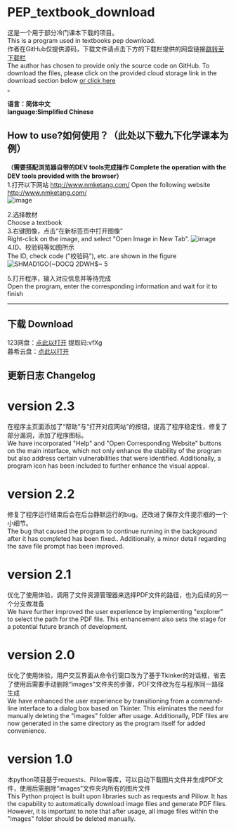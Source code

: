 # PEP_textbook_download
这是一个用于部分冷门课本下载的项目。  
This is a program used in textbooks pep download.  
作者在GitHub仅提供源码，下载文件请点击下方的下载栏提供的网盘链接[跳转至下载栏](https://github.com/lueduodezhe/PEP_textbook_download#%E4%B8%8B%E8%BD%BD-download)  
The author has chosen to provide only the source code on GitHub. To download the files, please click on the provided cloud storage link in the download section below [or click here](https://github.com/lueduodezhe/PEP_textbook_download#%E4%B8%8B%E8%BD%BD-download)  
。  
 
**语言：简体中文   
language:Simplified Chinese**  
## How to use?如何使用？（此处以下载九下化学课本为例）
**（需要搭配浏览器自带的DEV tools完成操作 Complete the operation with the DEV tools provided with the browser）**   
1.打开以下网站 http://www.nmketang.com/
Open the following website http://www.nmketang.com/  
![image](https://github.com/lueduodezhe/PEP_textbook_download/assets/141403762/002568b3-c98c-441f-992b-af4ce90c5aa0)
  
2.选择教材    
Choose a textbook  
3.右键图像，点击“在新标签页中打开图像”  
Right-click on the image, and select "Open Image in New Tab".
![image](https://github.com/lueduodezhe/PEP_textbook_download/assets/141403762/4b9171b0-11da-428f-b18c-12bf0765daaa)  
4.ID、校验码等如图所示  
The ID, check code ("校验码"), etc. are shown in the figure  
![SHMAD1GO{~DOCQ 2DWH$~ 5](https://github.com/lueduodezhe/PEP_textbook_download/assets/141403762/6528c3b5-eff4-4aaf-8cc8-9354939e0d73)

5.打开程序，输入对应信息并等待完成  
Open the program, enter the corresponding information and wait for it to finish  



------
## 下载 Download  
123网盘：[点此以打开](https://www.123pan.com/s/ICnzVv-PYagh.html) 提取码:vfXg  
暮希云盘：[点此以打开](https://pan.xiaomuxi.cn/s/YeWhz)  

## 更新日志 Changelog    
# version 2.3    
在程序主页面添加了“帮助”与“打开对应网站”的按钮，提高了程序稳定性，修复了部分漏洞，添加了程序图标。    
We have incorporated "Help" and "Open Corresponding Website" buttons on the main interface, which not only enhance the stability of the program but also address certain vulnerabilities that were identified. Additionally, a program icon has been included to further enhance the visual appeal.    
# version 2.2
修复了程序运行结束后会在后台静默运行的bug。还改进了保存文件提示框的一个小细节。	   
The bug that caused the program to continue running in the background after it has completed has been fixed.. Additionally, a minor detail regarding the save file prompt has been improved.    
# version 2.1      
优化了使用体验，调用了文件资源管理器来选择PDF文件的路径，也为后续的另一个分支做准备  
We have further improved the user experience by implementing "explorer" to select the path for the PDF file. This enhancement also sets the stage for a potential future branch of development.
# version 2.0     
优化了使用体验，用户交互界面从命令行窗口改为了基于Tkinker的对话框，省去了使用后需要手动删除“images”文件夹的步骤，PDF文件改为在与程序同一路径生成  
We have enhanced the user experience by transitioning from a command-line interface to a dialog box based on Tkinter. This eliminates the need for manually deleting the "images" folder after usage. Additionally, PDF files are now generated in the same directory as the program itself for added convenience.    
# version 1.0  
本python项目基于requests、Pillow等库，可以自动下载图片文件并生成PDF文件，使用后需删除“images”文件夹内所有的图片文件  
This Python project is built upon libraries such as requests and Pillow. It has the capability to automatically download image files and generate PDF files. However, it is important to note that after usage, all image files within the "images" folder should be deleted manually.

